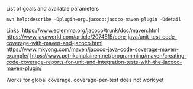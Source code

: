 List of goals and available parameters
```
mvn help:describe -Dplugin=org.jacoco:jacoco-maven-plugin -Ddetail
```


Links:
https://www.eclemma.org/jacoco/trunk/doc/maven.html
https://www.javaworld.com/article/2074515/core-java/unit-test-code-coverage-with-maven-and-jacoco.html
https://www.mkyong.com/maven/jacoco-java-code-coverage-maven-example/
https://www.petrikainulainen.net/programming/maven/creating-code-coverage-reports-for-unit-and-integration-tests-with-the-jacoco-maven-plugin/


Works for global coverage.
coverage-per-test does not work yet